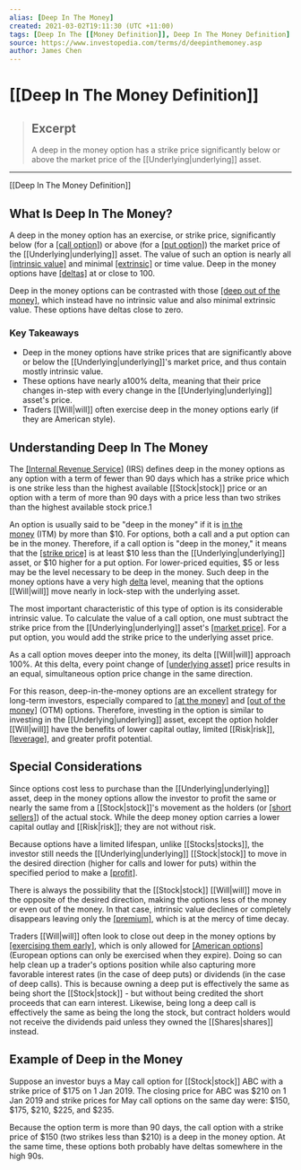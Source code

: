 ```yaml
---
alias: [Deep In The Money]
created: 2021-03-02T19:11:30 (UTC +11:00)
tags: [Deep In The [[Money Definition]], Deep In The Money Definition]
source: https://www.investopedia.com/terms/d/deepinthemoney.asp
author: James Chen
---
```


# [[Deep In The Money Definition]]

> ## Excerpt
> A deep in the money option has a strike price significantly below or above the market price of the [[Underlying|underlying]] asset.

---

[[Deep In The Money Definition]]
## What Is Deep In The Money?

A deep in the money option has an exercise, or strike price, significantly below (for a [[call option]](https://www.investopedia.com/terms/c/calloption.asp)) or above (for a [[put option]](https://www.investopedia.com/terms/p/putoption.asp)) the market price of the [[Underlying|underlying]] asset. The value of such an option is nearly all [[intrinsic value]](https://www.investopedia.com/terms/i/intrinsicvalue.asp) and minimal [[extrinsic]](https://www.investopedia.com/terms/e/extrinsicvalue.asp) or time value. Deep in the money options have [[deltas]](https://www.investopedia.com/terms/d/delta.asp) at or close to 100.

Deep in the money options can be contrasted with those [[deep out of the money]](https://www.investopedia.com/terms/d/deep-out-of-the-money.asp), which instead have no intrinsic value and also minimal extrinsic value. These options have deltas close to zero.

### Key Takeaways

-   Deep in the money options have strike prices that are significantly above or below the [[Underlying|underlying]]'s market price, and thus contain mostly intrinsic value.
-   These options have nearly a100% delta, meaning that their price changes in-step with every change in the [[Underlying|underlying]] asset's price.
-   Traders [[Will|will]] often exercise deep in the money options early (if they are American style).

## Understanding Deep In The Money

The [[Internal Revenue Service]](https://www.investopedia.com/terms/i/irs.asp) (IRS) defines deep in the money options as any option with a term of fewer than 90 days which has a strike price which is one strike less than the highest available [[Stock|stock]] price or an option with a term of more than 90 days with a price less than two strikes than the highest available stock price.1

An option is usually said to be "deep in the money" if it is [in the money](https://www.investopedia.com/terms/i/inthemoney.asp) (ITM) by more than $10. For options, both a call and a put option can be in the money. Therefore, if a call option is "deep in the money," it means that the [[strike price]](https://www.investopedia.com/terms/s/strikeprice.asp) is at least $10 less than the [[Underlying|underlying]] asset, or $10 higher for a put option. For lower-priced equities, $5 or less may be the level necessary to be deep in the money. Such deep in the money options have a very high [delta](https://www.investopedia.com/terms/d/delta.asp) level, meaning that the options [[Will|will]] move nearly in lock-step with the underlying asset. 

The most important characteristic of this type of option is its considerable intrinsic value. To calculate the value of a call option, one must subtract the strike price from the [[Underlying|underlying]] asset's [[market price]](https://www.investopedia.com/terms/m/market-price.asp). For a put option, you would add the strike price to the underlying asset price. 

As a call option moves deeper into the money, its delta [[Will|will]] approach 100%. At this delta, every point change of [[underlying asset]](https://www.investopedia.com/terms/u/[[Underlying|underlying]]-asset.asp) price results in an equal, simultaneous option price change in the same direction.

For this reason, deep-in-the-money options are an excellent strategy for long-term investors, especially compared to [[at the money]](https://www.investopedia.com/terms/a/atthemoney.asp) and [[out of the money]](https://www.investopedia.com/terms/o/outofthemoney.asp) (OTM) options. Therefore, investing in the option is similar to investing in the [[Underlying|underlying]] asset, except the option holder [[Will|will]] have the benefits of lower capital outlay, limited [[Risk|risk]], [[leverage]](https://www.investopedia.com/terms/l/[[Leverage|leverage]].asp), and greater profit potential.

## Special Considerations

Since options cost less to purchase than the [[Underlying|underlying]] asset, deep in the money options allow the investor to profit the same or nearly the same from a [[Stock|stock]]'s movement as the holders (or [[short sellers]](https://www.investopedia.com/terms/s/shortselling.asp)) of the actual stock. While the deep money option carries a lower capital outlay and [[Risk|risk]]; they are not without risk. 

Because options have a limited lifespan, unlike [[Stocks|stocks]], the investor still needs the [[Underlying|underlying]] [[Stock|stock]] to move in the desired direction (higher for calls and lower for puts) within the specified period to make a [[profit]](https://www.investopedia.com/terms/p/profit.asp).

There is always the possibility that the [[Stock|stock]] [[Will|will]] move in the opposite of the desired direction, making the options less of the money or even out of the money. In that case, intrinsic value declines or completely disappears leaving only the [[premium]](https://www.investopedia.com/terms/p/[[Premium|premium]].asp), which is at the mercy of time decay.

Traders [[Will|will]] often look to close out deep in the money options by [[exercising them early]](https://www.investopedia.com/terms/e/earlyexercise.asp), which is only allowed for [[American options]](https://www.investopedia.com/terms/a/americanoption.asp) (European options can only be exercised when they expire). Doing so can help clean up a trader's options position while also capturing more favorable interest rates (in the case of deep puts) or dividends (in the case of deep calls). This is because owning a deep put is effectively the same as being short the [[Stock|stock]] - but without being credited the short proceeds that can earn interest. Likewise, being long a deep call is effectively the same as being the long the stock, but contract holders would not receive the dividends paid unless they owned the [[Shares|shares]] instead.

## Example of Deep in the Money

Suppose an investor buys a May call option for [[Stock|stock]] ABC with a strike price of $175 on 1 Jan 2019. The closing price for ABC was $210 on 1 Jan 2019 and strike prices for May call options on the same day were: $150, $175, $210, $225, and $235.

Because the option term is more than 90 days, the call option with a strike price of $150 (two strikes less than $210) is a deep in the money option. At the same time, these options both probably have deltas somewhere in the high 90s.
